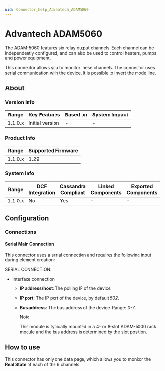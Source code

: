 ```yaml
---
uid: Connector_help_Advantech_ADAM5060
---
```


# Advantech ADAM5060

The ADAM-5060 features six relay output channels. Each channel can be independently configured, and can also be used to control heaters, pumps and power equipment.

This connector allows you to monitor these channels. The connector uses serial communication with the device. It is possible to invert the mode line.

## About

### Version Info

| Range     | Key Features     | Based on     | System Impact     |
|-----------|------------------|--------------|-------------------|
| 1.1.0.x   | Initial version  | -            | -                 |

### Product Info

| Range     | Supported Firmware     |
|-----------|------------------------|
| 1.1.0.x   | 1.29                   |

### System Info

| Range     | DCF Integration     | Cassandra Compliant     | Linked Components    | Exported Components    |
|-----------|---------------------|-------------------------|----------------------|------------------------|
| 1.1.0.x   | No                  | Yes                     | -                    | -                      |

## Configuration

### Connections

#### Serial Main Connection

This connector uses a serial connection and requires the following input during element creation:

SERIAL CONNECTION:

- Interface connection:

  - **IP address/host**: The polling IP of the device.
  - **IP port**: The IP port of the device, by default *502*.
  - **Bus address**: The bus address of the device. Range: *0-7*.

    > [!NOTE]
    > This module is typically mounted in a 4- or 8-slot ADAM-5000 rack module and the bus address is determined by the slot position.

## How to use

This connector has only one data page, which allows you to monitor the **Real State** of each of the 6 channels.
